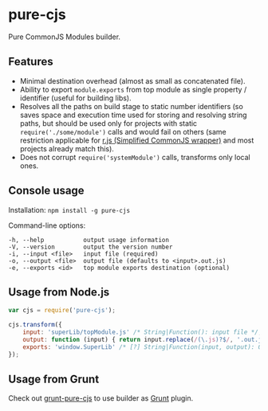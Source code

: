 pure-cjs
========

Pure CommonJS Modules builder.

Features
--------

* Minimal destination overhead (almost as small as concatenated file).
* Ability to export `module.exports` from top module as single property / identifier (useful for building libs).
* Resolves all the paths on build stage to static number identifiers (so saves space and execution time used for storing and resolving string paths, but should be used only for projects with static `require('./some/module')` calls and would fail on others (same restriction applicable for [r.js (Simplified CommonJS wrapper)](http://requirejs.org/docs/whyamd.html#sugar) and most projects already match this).
* Does not corrupt `require('systemModule')` calls, transforms only local ones.

Console usage
-------------

Installation:
`npm install -g pure-cjs`

Command-line options:
```
-h, --help           output usage information
-V, --version        output the version number
-i, --input <file>   input file (required)
-o, --output <file>  output file (defaults to <input>.out.js)
-e, --exports <id>   top module exports destination (optional)
```

Usage from Node.js
------------------

```javascript
var cjs = require('pure-cjs');

cjs.transform({
	input: 'superLib/topModule.js' /* String|Function(): input file */,
	output: function (input) { return input.replace(/(\.js)?$/, '.out.js') } /* [?] String|Function(input): output file */,
	exports: 'window.SuperLib' /* [?] String|Function(input, output): Object to wrap and put exports from top module into */
});
```

Usage from Grunt
----------------

Check out [grunt-pure-cjs](https://github.com/RReverser/grunt-pure-cjs) to use builder as [Grunt](https://gruntjs.com/) plugin.
